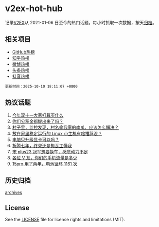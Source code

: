 # v2ex-hot-hub

 记录[V2EX](https://www.v2ex.com/)从 2021-01-06 日至今的热门话题。每小时抓取一次数据，按天[归档](archives)。
 
 ## 相关项目

- [GitHub热榜](https://github.com/snaildev/github-hot-hub)
- [知乎热榜](https://github.com/snaildev/zhihu-hot-hub)
- [微博热榜](https://github.com/snaildev/weibo-hot-hub)
- [头条热榜](https://github.com/snaildev/toutiao-hot-hub)
- [抖音热榜](https://github.com/snaildev/douyin-hot-hub)


 `更新时间：2025-10-10 18:11:07 +0800`

## 热议话题

1. [今年双十一大家打算买什么](https://www.v2ex.com/t/1164050)
1. [你们公积金都提出来了吗？](https://www.v2ex.com/t/1164073)
1. [村子里，监控发现，村名偷我家的南瓜，应该怎么解决？](https://www.v2ex.com/t/1164060)
1. [放在家里稳定运行的 Linux 小主机有啥推荐没？](https://www.v2ex.com/t/1164108)
1. [电脑只升级显卡可以吗？](https://www.v2ex.com/t/1164098)
1. [折腾七年，终究还是搬瓦工懂我](https://www.v2ex.com/t/1164035)
1. [宋 plus23 冠军想要换车，感觉动力不足](https://www.v2ex.com/t/1164076)
1. [各位 V 友，你们的手机流量是多少](https://www.v2ex.com/t/1164179)
1. [15pro 用了两年，电池循环 1161 次](https://www.v2ex.com/t/1163987)

## 历史归档

[archives](archives)

## License

See the [LICENSE](LICENSE) file for license rights and limitations (MIT).
